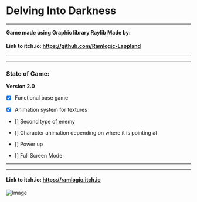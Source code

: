 # Delving Into Darkness
***

**Game made using Graphic library Raylib**
**Made by:** 
#### Link to itch.io: https://github.com/Ramlogic-Lappland
---
***

### **State of Game:**

**Version 2.0**    

* [x] Functional base game

* [x] Animation system for textures

* [] Second type of enemy

* [] Character animation depending on where it is pointing at

* [] Power up

* [] Full Screen Mode



---
***
#### Link to itch.io: https://ramlogic.itch.io

![Image](https://img.itch.zone/aW1hZ2UvMzA3MjM0Ny8xODM4MTU4OC5wbmc=/347x500/q4mhQb.png)
